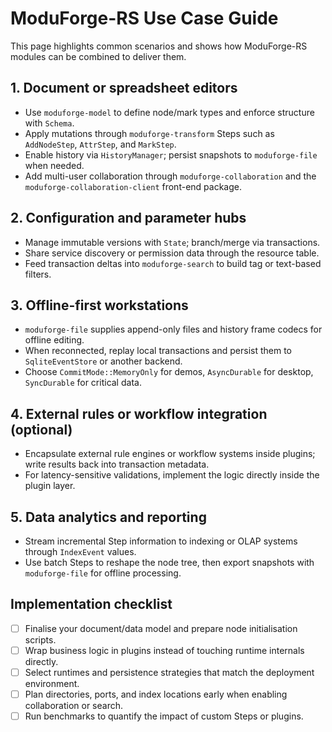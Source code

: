 # ModuForge-RS Use Case Guide

This page highlights common scenarios and shows how ModuForge-RS modules can be combined to deliver them.

## 1. Document or spreadsheet editors
- Use `moduforge-model` to define node/mark types and enforce structure with `Schema`.
- Apply mutations through `moduforge-transform` Steps such as `AddNodeStep`, `AttrStep`, and `MarkStep`.
- Enable history via `HistoryManager`; persist snapshots to `moduforge-file` when needed.
- Add multi-user collaboration through `moduforge-collaboration` and the `moduforge-collaboration-client` front-end package.

## 2. Configuration and parameter hubs
- Manage immutable versions with `State`; branch/merge via transactions.
- Share service discovery or permission data through the resource table.
- Feed transaction deltas into `moduforge-search` to build tag or text-based filters.

## 3. Offline-first workstations
- `moduforge-file` supplies append-only files and history frame codecs for offline editing.
- When reconnected, replay local transactions and persist them to `SqliteEventStore` or another backend.
- Choose `CommitMode::MemoryOnly` for demos, `AsyncDurable` for desktop, `SyncDurable` for critical data.

## 4. External rules or workflow integration (optional)
- Encapsulate external rule engines or workflow systems inside plugins; write results back into transaction metadata.
- For latency-sensitive validations, implement the logic directly inside the plugin layer.

## 5. Data analytics and reporting
- Stream incremental Step information to indexing or OLAP systems through `IndexEvent` values.
- Use batch Steps to reshape the node tree, then export snapshots with `moduforge-file` for offline processing.

## Implementation checklist
- [ ] Finalise your document/data model and prepare node initialisation scripts.
- [ ] Wrap business logic in plugins instead of touching runtime internals directly.
- [ ] Select runtimes and persistence strategies that match the deployment environment.
- [ ] Plan directories, ports, and index locations early when enabling collaboration or search.
- [ ] Run benchmarks to quantify the impact of custom Steps or plugins.
